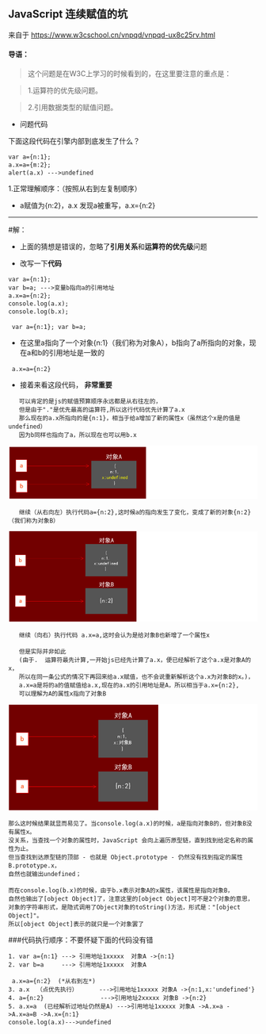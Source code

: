 ## JavaScript 连续赋值的坑

来自于
https://www.w3cschool.cn/vnpqd/vnpqd-ux8c25rv.html

#### 导语：
 > 这个问题是在W3C上学习的时候看到的，在这里要注意的重点是：
 
 >1.运算符的优先级问题。
 
 >2.引用数据类型的赋值问题。
 
 
 * 问题代码
 
 下面这段代码在引擎内部到底发生了什么？
 
```$xslt
var a={n:1};
a.x=a={m:2};
alert(a.x) --->undefined
```

1.正常理解顺序：（按照从右到左复制顺序）

 * a赋值为{n:2}，a.x 发现a被重写，a.x={n:2}
  
-----
#解：

* 上面的猜想是错误的，忽略了**引用关系**和**运算符的优先级**问题

* 改写一下**代码**

```$xslt
var a={n:1};
var b=a; --->变量b指向a的引用地址
a.x=a={n:2};
console.log(a.x);
console.log(b.x);
```

` var a={n:1}; var b=a;`
* 在这里a指向了一个对象{n:1}（我们称为对象A），b指向了a所指向的对象，现在a和b的引用地址是一致的

` a.x=a={n:2}`
* 接着来看这段代码， **非常重要**
```
   可以肯定的是js的赋值预算顺序永远都是从右往左的，
   但是由于"."是优先最高的运算符,所以这行代码优先计算了a.x
   那么现在的a.x所指向的是{n:1}，相当于给a增加了新的属性x（虽然这个x是的值是undefined）
   因为b同样也指向了a，所以现在也可以用b.x
```
![Mou icon](./img/1.png)

```$xslt
   继续（从右向左）执行代码a={n:2},这时候a的指向发生了变化，变成了新的对象{n:2}（我们称为对象B）
```
![Mou icon](./img/2.png)

```$xslt
   继续（向右）执行代码 a.x=a,这时会认为是给对象B也新增了一个属性x
 
   但是实际并非如此 
   (由于.  运算符最先计算,一开始js已经先计算了a.x，便已经解析了这个a.x是对象A的x，
   所以在同一条公式的情况下再回来给a.x赋值，也不会说重新解析这个a.x为对象B的x。)，
   a.x=a是将的a的值赋值给a.x,现在的a.x的引用地址是A，所以相当于a.x={n:2},
   可以理解为A的属性x指向了对象B
```
![Mou icon](./img/3.png)

```$xslt
那么这时候结果就显而易见了。当console.log(a.x)的时候，a是指向对象B的，但对象B没有属性x。
没关系，当查找一个对象的属性时，JavaScript 会向上遍历原型链，直到找到给定名称的属性为止。
但当查找到达原型链的顶部 - 也就是 Object.prototype - 仍然没有找到指定的属性B.prototype.x，
自然也就输出undefined；

而在console.log(b.x)的时候，由于b.x表示对象A的x属性，该属性是指向对象B，
自然也输出了[object Object]了，注意这里的[object Object]可不是2个对象的意思，
对象的字符串形式，是隐式调用了Object对象的toString()方法，形式是："[object Object]"。
所以[object Object]表示的就只是一个对象罢了
```

###代码执行顺序：不要怀疑下面的代码没有错

```$xslt
1. var a={n:1} ---> 引用地址1xxxxx  对象A ->{n:1}
2. var b=a     ---> 引用地址1xxxxx  对象A
 
 a.x=a={n:2}  (*从右到左*)
3. a.x  （点优先执行）      --->引用地址1xxxxx 对象A ->{n:1,x:'undefined'}
4. a={n:2}                --->引用地址2xxxxx 对象B ->{n:2}
5. a.x=a  (已经解析过地址仍然是A) --->引用地址1xxxxx 对象A ->A.x=a ->A.x=a=B ->A.x={n:1}
console.log(a.x)--->undefined
 
```



 
 
 
 
 